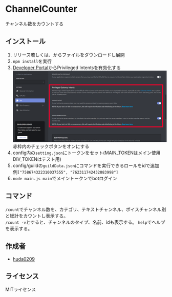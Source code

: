 # ChannelCounter
チャンネル数をカウントする 

## インストール
1. リリース若しくは、からファイルをダウンロードし展開
2. ```npm install```を実行
3. [Developer Portal](https://discord.com/developers/applications)からPrivileged Intentsを有効化する<br>
![discord-div-Privileged_Intents.png](https://github.com/huda0209/resource/blob/master/discord-bot-template/discord-div-Privileged_Intents.png)<br>
赤枠内のチェックボタンをオンにする<br>
4. config内の`setting.json`にトークンをセット(MAIN_TOKENはメイン使用 DIV_TOKENはテスト用)
5. config/guildの`guildData.json`にコマンドを実行できるロールをidで追加<br>
例```["758674322310037555", "762311742432083998"]```
5. ```node main.js main```でメイントークンでbotログイン<br>

## コマンド
`/count`でチャンネル数を、カテゴリ、テキストチャンネル、ボイスチャンネル別と総計をカウントし表示する。<br>
`/count -v`とすると、チャンネルのタイプ、名前、idも表示する。
`help`でヘルプを表示する。

## 作成者
- [huda0209](https://github.com/huda0209)

## ライセンス
MITライセンス
